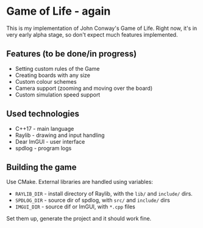 # Game of Life - again

This is my implementation of John Conway's Game of Life.
Right now, it's in very early alpha stage, so don't expect much features implemented.

## Features (to be done/in progress)

* Setting custom rules of the Game
* Creating boards with any size
* Custom colour schemes
* Camera support (zooming and moving over the board)
* Custom simulation speed support

## Used technologies

* C++17 - main language
* Raylib - drawing and input handling
* Dear ImGUI - user interface
* spdlog - program logs

## Building the game

Use CMake. External libraries are handled using variables:

* `RAYLIB_DIR` - install directory of Raylib, with the `lib/` and `include/` dirs.
* `SPDLOG_DIR` - source dir of spdlog, with `src/` and `include/` dirs
* `IMGUI_DIR` - source dif or ImGUI, with `*.cpp` files

Set them up, generate the project and it should work fine.
